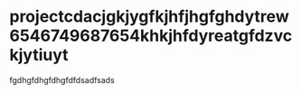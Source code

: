 # projectcdacjgkjygfkjhfjhgfghdytrew6546749687654khkjhfdyreatgfdzvckjytiuyt
fgdhgfdhgfdhgfdfdsadfsads
